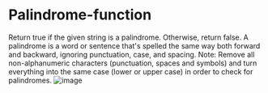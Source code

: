 # Palindrome-function

Return true if the given string is a palindrome. Otherwise, return false.
A palindrome is a word or sentence that's spelled the same way both forward and backward, ignoring punctuation, case, and spacing.
Note: Remove all non-alphanumeric characters (punctuation, spaces and symbols) and turn everything into the same case (lower or upper case) in order to check for palindromes.
![image](https://github.com/anstup2/Palindrome-function/assets/46987540/daa191bb-22ae-4490-a3ea-e0d2fc6c44bd)
